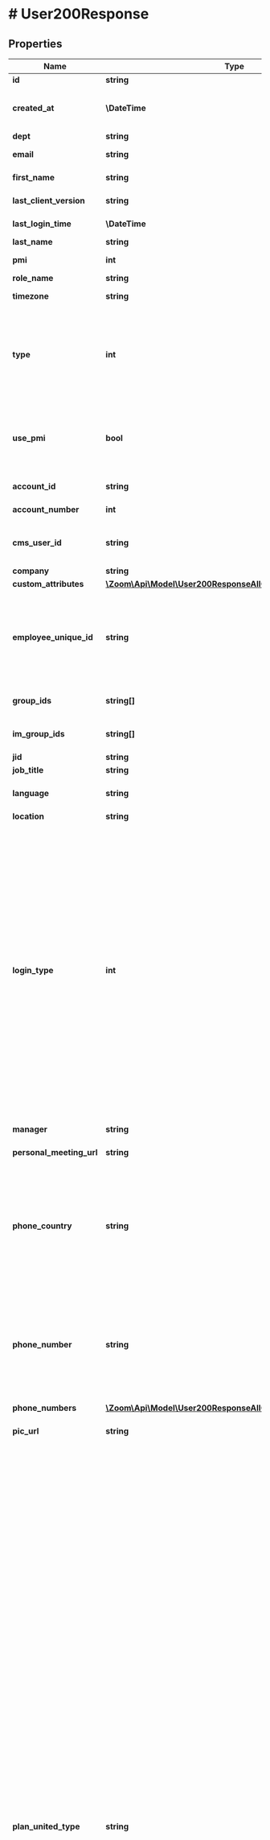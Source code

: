 # # User200Response

## Properties

Name | Type | Description | Notes
------------ | ------------- | ------------- | -------------
**id** | **string** | User ID. | [optional]
**created_at** | **\DateTime** | The date and time at which this user was created. | [optional]
**dept** | **string** | Department. | [optional]
**email** | **string** | User&#39;s email address. |
**first_name** | **string** | User&#39;s first name. | [optional]
**last_client_version** | **string** | User last login client version. | [optional]
**last_login_time** | **\DateTime** | User last login time. | [optional]
**last_name** | **string** | User&#39;s last name. | [optional]
**pmi** | **int** | [Personal Meeting ID (PMI)](https://marketplace.zoom.us/docs/api-reference/using-zoom-apis#understanding-personal-meeting-id-pmi). | [optional]
**role_name** | **string** | User&#39;s [role](https://support.zoom.us/hc/en-us/articles/115001078646-Role-Based-Access-Control) name. | [optional]
**timezone** | **string** | The time zone of the user. | [optional]
**type** | **int** | User&#39;s plan type:&lt;br&gt;&#x60;1&#x60; - Basic.&lt;br&gt;&#x60;2&#x60; - Licensed.&lt;br&gt;&#x60;3&#x60; - On-prem.&lt;br&gt;&#x60;99&#x60; - None (this can only be set with &#x60;ssoCreate&#x60;). |
**use_pmi** | **bool** | Displays &#x60;true&#x60; if user has enabled a [Personal Meeting ID (PMI)](https://marketplace.zoom.us/docs/api-reference/using-zoom-apis#understanding-personal-meeting-id-pmi) for instant meetings, &#x60;false&#x60; otherwise. | [optional] [default to false]
**account_id** | **string** | User&#39;s account ID. | [optional]
**account_number** | **int** | The user&#39;s account number. | [optional]
**cms_user_id** | **string** | CMS ID of user, only enabled for Kaltura integration. | [optional]
**company** | **string** | User&#39;s company. | [optional]
**custom_attributes** | [**\Zoom\Api\Model\User200ResponseAllOf1CustomAttributes**](User200ResponseAllOf1CustomAttributes.md) |  | [optional]
**employee_unique_id** | **string** | The employee&#39;s unique ID. This field only returns when:  * SAML single sign-on (SSO) is enabled.  * The &#x60;login_type&#x60; value is &#x60;101&#x60; (SSO). | [optional]
**group_ids** | **string[]** | IDs of the web groups user belongs to. | [optional]
**im_group_ids** | **string[]** | IM IDs of the groups user belongs to. | [optional]
**jid** | **string** |  | [optional]
**job_title** | **string** | User&#39;s job title. | [optional]
**language** | **string** | Default language for the Zoom Web Portal. | [optional]
**location** | **string** | User&#39;s location. | [optional]
**login_type** | **int** | The user&#39;s login method:  &#x60;0&#x60; — Facebook OAuth&lt;/br&gt;&#x60;1&#x60; — Google OAuth&lt;/br&gt;&#x60;24&#x60; — Apple OAuth&lt;/br&gt;&#x60;27&#x60; — Microsoft OAuth&lt;/br&gt;&#x60;97&#x60; — Mobile device&lt;/br&gt;&#x60;98&#x60; — RingCentral OAuth&lt;/br&gt;&#x60;99&#x60; — API user&lt;/br&gt;&#x60;100&#x60; — Zoom Work email&lt;/br&gt;&#x60;101&#x60; — Single Sign-On (SSO)  The following login methods are only available in China:  &#x60;11&#x60; — Phone number&lt;/br&gt;&#x60;21&#x60; — WeChat&lt;/br&gt;&#x60;23&#x60; — Alipay | [optional]
**manager** | **string** | The manager for the user. | [optional]
**personal_meeting_url** | **string** | User&#39;s personal meeting url. | [optional]
**phone_country** | **string** | **Note:** This field has been **deprecated** and will not be supported in the future. Use the **phone_numbers** field instead of this field. &lt;br&gt; User&#39;s country for Company Phone Number. | [optional]
**phone_number** | **string** | **Note:** This field has been **deprecated** and will not be supported in the future. Use the **phone_numbers** field instead of this field. &lt;br&gt; User&#39;s phone number. | [optional]
**phone_numbers** | [**\Zoom\Api\Model\User200ResponseAllOf1PhoneNumbersInner[]**](User200ResponseAllOf1PhoneNumbersInner.md) |  | [optional]
**pic_url** | **string** | The URL for user&#39;s profile picture. | [optional]
**plan_united_type** | **string** | This field is returned if the user is enrolled in the [Zoom United](https://zoom.us/pricing/zoom-bundles) plan. The license option:  * &#x60;1&#x60; — Zoom United Pro-United with US/CA Unlimited.  * &#x60;2&#x60; — Zoom United Pro-United with UK/IR Unlimited.  * &#x60;4&#x60; — Zoom United Pro-United with AU/NZ Unlimited.  * &#x60;8&#x60; — Zoom United Pro-United with Global Select.  * &#x60;16&#x60; — Zoom United Pro-United with Zoom Phone Pro.  * &#x60;32&#x60; — Zoom United Biz-United with US/CA Unlimited.  * &#x60;64&#x60; — Zoom United Biz-United with UK/IR Unlimited.  * &#x60;128&#x60; — Zoom United Biz-United with AU/NZ Unlimited.  * &#x60;256&#x60; — Zoom United Biz-United with Global Select.  * &#x60;512&#x60; — Zoom United Biz-United with Zoom Phone Pro.  * &#x60;1024&#x60; — Zoom United Ent-United with US/CA Unlimited.  * &#x60;2048&#x60; — Zoom United Ent-United with UK/IR Unlimited.  * &#x60;4096&#x60; — Zoom United Ent-United with AU/NZ Unlimited.  * &#x60;8192&#x60; — Zoom United Ent-United with Global Select.  * &#x60;16384&#x60; — Zoom United Ent-United with Zoom Phone Pro.  * &#x60;32768&#x60; — Zoom United Pro-United with JP Unlimited.  * &#x60;65536&#x60; — Zoom United Biz-United with JP Unlimited.  * &#x60;131072&#x60; — Zoom United Ent-United with JP Unlimited. | [optional]
**pronouns** | **string** | The user&#39;s pronouns. | [optional]
**pronouns_option** | **int** | The user&#39;s display pronouns setting: * &#x60;1&#x60; — Ask the user every time they join meetings and webinars.  * &#x60;2&#x60; — Always display pronouns in meetings and webinars.  * &#x60;3&#x60; — Do not display pronouns in meetings and webinars. | [optional]
**role_id** | **string** | Unique identifier of the [role](/docs/api-reference/zoom-api/methods#operation/roles) assigned to the user. | [optional]
**status** | **string** | Status of user&#39;s account. | [optional]
**vanity_url** | **string** | Personal meeting room URL, if the user has one. | [optional]
**verified** | **int** | Displays whether user is verified or not. &lt;br&gt; &#x60;1&#x60; - Account verified.&lt;br&gt; &#x60;0&#x60; - Account not verified. | [optional]
**cluster** | **string** | The user&#39;s cluster. | [optional]
**zoom_one_type** | **int** | The user&#39;s Zoom One Bundle plan option:&lt;br&gt;&#x60;4&#x60; - Zoom One Enterprise.&lt;br&gt;&#x60;8&#x60; - Zoom One Enterprise Plus.&lt;br&gt;&#x60;16&#x60; - Zoom One Business Plus with US/CA Unlimited.&lt;br&gt;&#x60;32&#x60; - Zoom One Business Plus with UK/IR Unlimited.&lt;br&gt;&#x60;64&#x60; - Zoom One Business Plus with AU/NZ Unlimited.&lt;br&gt;&#x60;128&#x60; - Zoom One Business Plus with Japan Unlimited. | [optional]

[[Back to Model list]](../../README.md#models) [[Back to API list]](../../README.md#endpoints) [[Back to README]](../../README.md)
